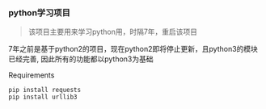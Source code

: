 ### python学习项目
> 该项目主要用来学习python用，时隔7年，重启该项目

7年之前是基于python2的项目，现在python2即将停止更新，且python3的模块已经完善, 因此所有的功能都以python3为基础

Requirements
```
pip install requests
pip install urllib3
```